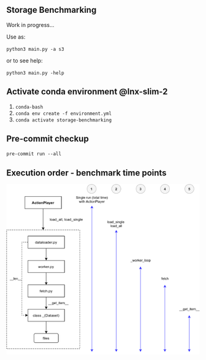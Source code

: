 ## Storage Benchmarking

Work in progress...

Use as:

`python3 main.py -a s3`

or to see help:

`python3 main.py -help`

## Activate conda environment @lnx-slim-2

 1) `conda-bash`
 2) `conda env create -f environment.yml`
 3) `conda activate storage-benchmarking`

## Pre-commit checkup

 `pre-commit run --all`


## Execution order - benchmark time points

![Exec path](doc/exec-path.png)

